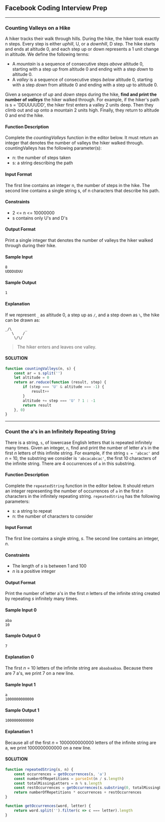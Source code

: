 ## Facebook Coding Interview Prep
---
### Counting Valleys on a Hike
A hiker tracks their walk through hills. During the hike, the hiker took exactly n steps. Every step is either *uphill*, U, or a *downhill*, D step. The hike starts and ends at altitude 0, and each step up or down represents a 1 unit change in altitude. We define the following terms:
- A *mountain* is a sequence of consecutive steps *above* altitude 0, starting with a step *up* from altitude 0 and ending with a step *down* to altitude 0.
- A *valley* is a sequence of consecutive steps *below* altitude 0, starting with a step *down* from altitude 0 and ending with a step *up* to altitude 0.

Given a sequence of *up* and *down* steps during the hike, **find and print the number of *valleys*** the hiker walked through.
For example, if the hiker's path is s = 'DDUUUUDD', the hiker first enters a valley 2 units deep. Then they climb out and up onto a mountain 2 units high. Finally, they return to altitude 0 and end the hike.
#### Function Description
Complete the *countingValleys* function in the editor below. It must return an integer that denotes the number of valleys the hiker walked through.
countingValleys has the following parameter(s):
- n: the number of steps taken
- s: a string describing the path
#### Input Format
The first line contains an integer n, the number of steps in the hike. The second line contains a single string s, of n characters that describe his path.
#### Constraints
- 2 <= n <= 10000000
- s contains only U's and D's
#### Output Format
Print a single integer that denotes the number of valleys the hiker walked through during their hike.
#### Sample Input
```
8
UDDDUDUU
```
#### Sample Output
`1`
#### Explanation
If we represent `_` as altitude 0, a step up as `/`, and a step down as `\`, the hike can be drawn as:
```
_/\      _
   \    /
    \/\/
```
> The hiker enters and leaves one valley.
#### SOLUTION
```js
function countingValleys(n, s) {
    const ar = s.split('')
    let altitude = 0
    return ar.reduce(function (result, step) {
        if (step === 'U' & altitude === -1) {
            result++
        }
        altitude += step === 'U' ? 1 : -1
        return result
    }, 0)
}
```

---

### Count the a's in an Infinitely Repeating String
There is a string, `s`, of lowercase English letters that is repeated infinitely many times.
Given an integer, `n`, find and print the number of letter a's in the first *n* letters of this infinite string.
For example, if the string `s = 'abcac'` and *n* = 10, the substring we consider is `'abcacabcac'`, the first 10 characters of the infinite string. There are 4 occurrences of `a` in this substring.
#### Function Description
Complete the `repeatedString` function in the editor below. It should return an integer representing the number of occurrences of `a` in the first *n* characters in the infinitely repeating string.
`repeatedString` has the following parameters:
- s: a string to repeat
- n: the number of characters to consider
#### Input Format
The first line contains a single string, *s*. 
The second line contains an integer, *n*.
#### Constraints
- The length of *s* is between 1 and 100
- *n* is a positive integer
#### Output Format
Print the number of letter a's in the first *n* letters of the infinite string created by repeating *s* infinitely many times.
#### Sample Input 0
```
aba
10
```
#### Sample Output 0
`7`
#### Explanation 0
The first *n* = 10 letters of the infinite string are `abaabaabaa`. Because there are 7 a's, we print 7 on a new line.
#### Sample Input 1
```
a
1000000000000
```
#### Sample Output 1
`1000000000000`
#### Explanation 1
Because all of the first *n* = 1000000000000 letters of the infinite string are a, we print 1000000000000 on a new line.

#### SOLUTION
```js
function repeatedString(s, n) {
    const occurrences = getOccurrences(s, 'a')
    const numberOfRepetitions = parseInt(n / s.length)
    const totalMissingLetters = n % s.length
    const restOccurrences = getOccurrences(s.substring(0, totalMissingLetters), 'a')
    return numberOfRepetitions * occurrences + restOccurrences
}

function getOccurrences(word, letter) {
    return word.split('').filter(c => c === letter).length
}
```
